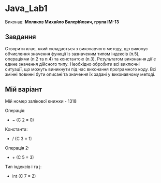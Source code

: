 # Java_Lab1
Виконав: **Моляков Михайло Валерійович, група ІМ-13**
## Завдання
Створити клас, який складається з виконавчого методу, що виконує обчислення значення функції із зазначеним типом індексів (п.5), операціями (п.2 та п.4) та константою (п.3). Результатом виконання дії є єдине значення дійсного типу. Необхідно обробити всі виключні ситуації, що можуть виникнути
під час виконання програмного коду. Всі змінні повинні бути описані та значення
їх задані у виконавчому методі.
## Мій варіант
Мій номер залікової книжки - 1318 <br>

Операція:
- &minus; (С 2 = 0) <br>

Константа:
- / (C 3 = 1) <br>

Операція 2:
-  &plus; (C 5 = 3) <br>

Тип індексів і та j:
- int (C 7 = 2) <br>
